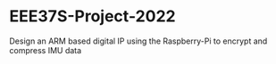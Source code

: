 # EEE37S-Project-2022
Design an ARM based digital IP using the Raspberry-Pi to encrypt and compress  IMU data
